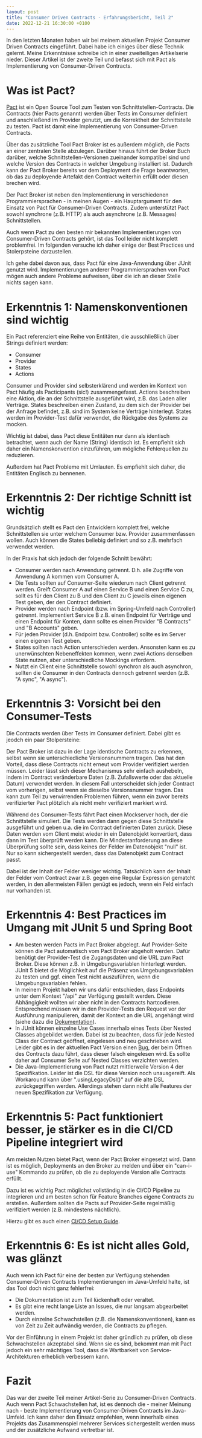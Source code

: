 ```yaml
---
layout: post
title: "Consumer Driven Contracts - Erfahrungsbericht, Teil 2"
date: 2022-12-21 16:30:00 +0100
---
```


In den letzten Monaten haben wir bei meinem aktuellen Projekt Consumer Driven Contracts eingeführt.
Dabei habe ich einiges über diese Technik gelernt.
Meine Erkenntnisse schreibe ich in einer zweiteiligen Artikelserie nieder.
Dieser Artikel ist der zweite Teil und befasst sich mit Pact als Implementierung von Consumer-Driven Contracts.

# Was ist Pact?

[Pact](https://pact.io) ist ein Open Source Tool zum Testen von Schnittstellen-Contracts.
Die Contracts (hier Pacts genannt) werden über Tests im Consumer definiert und anschließend im Provider genutzt, um die Korrektheit der Schnittstelle zu testen.
Pact ist damit eine Implementierung von Consumer-Driven Contracts.

Über das zusätzliche Tool Pact Broker ist es außerdem möglich, die Pacts an einer zentralen Stelle abzulegen.
Darüber hinaus führt der Broker Buch darüber, welche Schnittstellen-Versionen zueinander kompatibel sind und welche Version des Contracts in welcher Umgebung installiert ist.
Dadurch kann der Pact Broker bereits vor dem Deployment die Frage beantworten, ob das zu deployende Artefakt den Contract weiterhin erfüllt oder diesen brechen wird.

Der Pact Broker ist neben den Implementierung in verschiedenen Programmiersprachen - in meinen Augen - ein Hauptargument für den Einsatz von Pact für Consumer-Driven Contracts.
Zudem unterstützt Pact sowohl synchrone (z.B. HTTP) als auch asynchrone (z.B. Messages) Schnittstellen.

Auch wenn Pact zu den besten mir bekannten Implementierungen von Consumer-Driven Contracts gehört, ist das Tool leider nicht komplett problemfrei.
Im folgenden versuche ich daher einige der Best Practices und Stolerpsteine darzustellen.

Ich gehe dabei davon aus, dass Pact für eine Java-Anwendung über JUnit genutzt wird.
Implementierungen anderer Programmiersprachen von Pact mögen auch andere Probleme aufweisen, über die ich an dieser Stelle nichts sagen kann.

# Erkenntnis 1: Namenskonventionen sind wichtig

Ein Pact referenziert eine Reihe von Entitäten, die ausschließlich über Strings definiert werden:

* Consumer
* Provider
* States
* Actions

Consumer und Provider sind selbsterklärend und werden im Kontext von Pact häufig als Pacticipants (sic!) zusammengefasst.
Actions beschreiben eine Aktion, die an der Schnittstelle ausgeführt wird, z.B. das Laden aller Verträge.
States beschreiben einen Zustand, zu dem sich der Provider bei der Anfrage befindet, z.B. sind im System keine Verträge hinterlegt.
States werden im Provider-Test dafür verwendet, die Rückgabe des Systems zu mocken.

Wichtig ist dabei, dass Pact diese Entitäten nur dann als identisch betrachtet, wenn auch der Name (String) identisch ist.
Es empfiehlt sich daher ein Namenskonvention einzuführen, um mögliche Fehlerquellen zu reduzieren.

Außerdem hat Pact Probleme mit Umlauten.
Es empfiehlt sich daher, die Entitäten Englisch zu bennenen.

# Erkenntnis 2: Der richtige Schnitt ist wichtig

Grundsätzlich stellt es Pact den Entwicklern komplett frei, welche Schnittstellen sie unter welchem Consumer bzw. Provider zusammenfassen wollen.
Auch können die States beliebig definiert und so z.B. mehrfach verwendet werden.

In der Praxis hat sich jedoch der folgende Schnitt bewährt:

* Consumer werden nach Anwendung getrennt.
  D.h. alle Zugriffe von Anwendung A kommen vom Consumer A.
* Die Tests sollten auf Consumer-Seite wiederum nach Client getrennt werden.
  Greift Consumer A auf einen Service B und einen Service C zu, sollt es für den Client zu B und den Client zu C jeweils einen eigenen Test geben, der den Contract definiert.
* Provider werden nach Endpoint (bzw. im Spring-Umfeld nach Controller) getrennt.
  Implementiert Service B z.B. einen Endpoint für Verträge und einen Endpoint für Konten, dann sollte es einen Provider "B Contracts" und "B Accounts" geben.
* Für jeden Provider (d.h. Endpoint bzw. Controller) sollte es im Server einen eigenen Test geben.
* States sollten nach Action unterschieden werden.
  Ansonsten kann es zu unerwünschten Nebeneffekten kommen, wenn zwei Actions denselben State nutzen, aber unterschiedliche Mockings erfordern.
* Nutzt ein Client eine Schnittstelle sowohl synchron als auch asynchron, sollten die Consumer in den Contracts dennoch getrennt werden (z.B. "A sync", "A async").

# Erkenntnis 3: Vorsicht bei den Consumer-Tests

Die Contracts werden über Tests im Consumer definiert.
Dabei gibt es jeodch ein paar Stolpersteine:

Der Pact Broker ist dazu in der Lage identische Contracts zu erkennen, selbst wenn sie unterschiedliche Versionsnummern tragen.
Das hat den Vorteil, dass diese Contracts nicht erneut vom Provider verifiziert werden müssen.
Leider lässt sich dieser Mechanismus sehr einfach aushebeln, indem im Contract veränderbare Daten (z.B. Zufallswerte oder das aktuelle Datum) verwendet werden.
In diesem Fall unterscheidet sich jeder Contract vom vorherigen, selbst wenn sie dieselbe Versionsnummer tragen.
Das kann zum Teil zu verwirrenden Problemen führen, wenn ein zuvor bereits verifizierter Pact plötzlich als nicht mehr verifiziert markiert wird.

Während des Consumer-Tests fährt Pact einen Mockserver hoch, der die Schnittstelle simuliert.
Die Tests werden dann gegen diese Schnittstelle ausgeführt und geben u.a. die im Contract definierten Daten zurück.
Diese Daten werden vom Client meist wieder in ein Datenobjekt konvertiert, dass dann im Test überprüft werden kann.
Die Mindestanforderung an diese Überprüfung sollte sein, dass keines der Felder im Datenobjekt "null" ist.
Nur so kann sichergestellt werden, dass das Datenobjekt zum Contract passt.

Dabei ist der Inhalt der Felder weniger wichtig.
Tatsächlich kann der Inhalt der Felder vom Contract zwar z.B. gegen eine Regular Expression gematcht werden, in den allermeisten Fällen genügt es jedoch, wenn ein Feld einfach nur vorhanden ist.

# Erkenntnis 4: Best Practices im Umgang mit JUnit 5 und Spring Boot

* Am besten werden Pacts im Pact Broker abgelegt.
  Auf Provider-Seite können die Pact automatisch vom Pact Broker abgeholt werden.
  Dafür benötigt der Provider-Test die Zugangsdaten und die URL zum Pact Broker.
  Diese können z.B. in Umgebungsvariablen hinterlegt werden.
  JUnit 5 bietet die Möglichkeit auf die Präsenz von Umgebungsvariablen zu testen und ggf. einen Test nicht auszuführen, wenn die Umgebungsvariablen fehlen.
* In meinem Projekt haben wir uns dafür entschieden, dass Endpoints unter dem Kontext "/api" zur Verfügung gestellt werden.
  Diese Abhängigkeit wollten wir aber nicht in den Contracts hartcodieren.
  Entsprechend müssen wir in den Provider-Tests den Request vor der Ausführung manipulieren, damit der Kontext an die URL angehängt wird (siehe dazu die [Dokumentation](https://docs.pact.io/implementation_guides/jvm/provider/junit5spring#modifying-requests)).
* In JUnit können einzelne Use Cases innerhalb eines Tests über Nested Classes abgebildet werden.
  Dabei ist zu beachten, dass für jede Nested Class der Contract geöffnet, eingelesen und neu geschrieben wird.
  Leider gibt es in der aktuellen Pact Version einen [Bug](https://github.com/pact-foundation/pact-jvm/issues/1617), der beim Öffnen des Contracts dazu führt, dass dieser falsch eingelesen wird.
  Es sollte daher auf Consumer Seite auf Nested Classes verzichten werden.
* Die Java-Implementierung von Pact nutzt mittlerweile Version 4 der Spezifikation.
  Leider ist die DSL für diese Version noch unausgereift.
  Als Workaround kann über ".usingLegacyDsl()" auf die alte DSL zurückgegriffen werden.
  Allerdings stehen dann nicht alle Features der neuen Spezifikation zur Verfügung.

# Erkenntnis 5: Pact funktioniert besser, je stärker es in die CI/CD Pipeline integriert wird

Am meisten Nutzen bietet Pact, wenn der Pact Broker eingesetzt wird.
Dann ist es möglich, Deployments an den Broker zu melden und über ein "can-i-use" Kommando zu prüfen, ob die zu deployende Version alle Contracts erfüllt.

Dazu ist es wichtig Pact möglichst vollständig in die CI/CD Pipeline zu integrieren und am besten schon für Feature Branches eigene Contracts zu erstellen.
Außerdem sollten die Pacts auf Provider-Seite regelmäßig verifiziert werden (z.B. mindestens nächtlich).

Hierzu gibt es auch einen [CI/CD Setup Guide](https://docs.pact.io/pact_nirvana).

# Erkenntnis 6: Es ist nicht alles Gold, was glänzt

Auch wenn ich Pact für eine der besten zur Verfügung stehenden Consumer-Driven Contracts Implementierungen im Java-Umfeld halte, ist das Tool doch nicht ganz fehlerfrei:

* Die Dokumentation ist zum Teil lückenhaft oder veraltet.
* Es gibt eine recht lange Liste an Issues, die nur langsam abgearbeitet werden.
* Durch einzelne Schwachstellen (z.B. die Namenskonventionen), kann es von Zeit zu Zeit aufwändig werden, die Contracts zu pflegen.

Vor der Einführung in einem Projekt ist daher gründlich zu prüfen, ob diese Schwachstellen akzeptabel sind.
Wenn sie es sind, bekommt man mit Pact jedoch ein sehr mächtiges Tool, dass die Wartbarkeit von Service-Architekturen erheblich verbessern kann.

# Fazit

Das war der zweite Teil meiner Artikel-Serie zu Consumer-Driven Contracts.
Auch wenn Pact Schwachstellen hat, ist es dennoch die - meiner Meinung nach - beste Implementierung von Consumer-Driven Contracts im Java-Umfeld.
Ich kann daher den Einsatz empfehlen, wenn innerhalb eines Projekts das Zusammenspiel mehrerer Services sichergestellt werden muss und der zusätzliche Aufwand vertretbar ist.